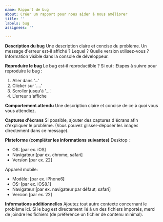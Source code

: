 ```yaml
---
name: Rapport de bug
about: Créer un rapport pour nous aider à nous améliorer
title: ''
labels: bug
assignees: ''

---
```


**Description du bug**
Une description claire et concise du problème.
Un message d'erreur est-il affiché ? Lequel ?
Quelle version utilisez-vous ? Information visible dans la console de développeur.

**Reproduire le bug**
Le bug est-il reproductible ? Si oui :
Etapes à suivre pour reproduire le bug :
1. Aller dans '...'
2. Clicker sur '....'
3. Scroller jusqu'à '....'
4. L'erreur s'affiche

**Comportement attendu**
Une description claire et concise de ce à quoi vous vous attendiez.

**Captures d'écrans**
Si possible, ajouter des captures d'écrans afin d'expliquer le problème.
(Vous pouvez glisser-déposer les images directement dans ce message).

**Plateforme (compléter les informations suivantes)**
Desktop :
 - OS: [par ex. iOS]
 - Navigateur [par ex. chrome, safari]
 - Version [par ex. 22]

Appareil mobile:
 - Modèle: [par ex. iPhone6]
 - OS: [par ex. iOS8.1]
 - Navigateur [par ex. navigateur par défaut, safari]
 - Version [par ex. 22]

**Informations additionnelles**
Ajoutez tout autre contexte concernant le problème ici.
Si le bug est directement lié à un des fichiers importés, merci de joindre les fichiers (de préférence un fichier de contenu minimal).
